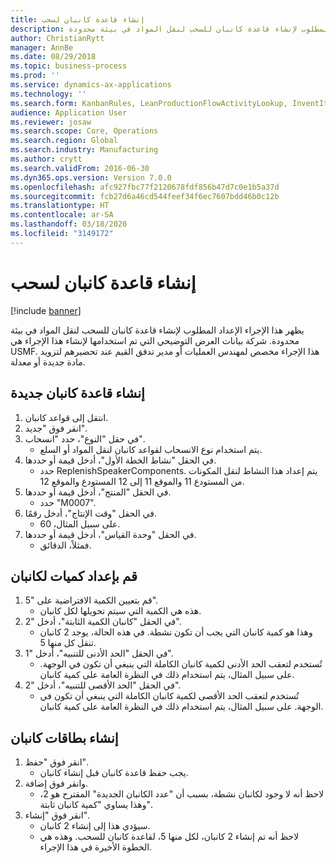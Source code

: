 ```yaml
---
title: إنشاء قاعدة كانبان لسحب
description: يظهر هذا الإجراء الإعداد المطلوب لإنشاء قاعدة كانبان للسحب لنقل المواد في بيئة محدودة.
author: ChristianRytt
manager: AnnBe
ms.date: 08/29/2018
ms.topic: business-process
ms.prod: ''
ms.service: dynamics-ax-applications
ms.technology: ''
ms.search.form: KanbanRules, LeanProductionFlowActivityLookup, InventItemIdLookupSimple, UnitOfMeasureLookup, KanbanCreate
audience: Application User
ms.reviewer: josaw
ms.search.scope: Core, Operations
ms.search.region: Global
ms.search.industry: Manufacturing
ms.author: crytt
ms.search.validFrom: 2016-06-30
ms.dyn365.ops.version: Version 7.0.0
ms.openlocfilehash: afc927fbc77f2120678fdf856b47d7c0e1b5a37d
ms.sourcegitcommit: fcb27d6a46cd544feef34f6ec7607bdd46b0c12b
ms.translationtype: HT
ms.contentlocale: ar-SA
ms.lasthandoff: 03/18/2020
ms.locfileid: "3149172"
---
```

# <a name="create-a-withdrawal-kanban-rule"></a>إنشاء قاعدة كانبان لسحب

[!include [banner](../../includes/banner.md)]

يظهر هذا الإجراء الإعداد المطلوب لإنشاء قاعدة كانبان للسحب لنقل المواد في بيئة محدودة. شركة بيانات العرض التوضيحي التي تم استخدامها لإنشاء هذا الإجراء هي USMF. هذا الإجراء مخصص لمهندس العمليات أو مدير تدفق القيم عند تحضيرهم لتزويد مادة جديدة أو معدلة.


## <a name="create-new-kanban-rule"></a>إنشاء قاعدة كانبان جديدة
1. انتقل إلى قواعد كانبان.
2. انقر فوق "جديد".
3. في حقل "النوع"، حدد "انسحاب".
    * يتم استخدام نوع الانسحاب لقواعد كانبان لنقل المواد أو السلع.  
4. في الحقل "نشاط الخطة الأول"، أدخل قيمة أو حددها.
    * حدد ReplenishSpeakerComponents.   يتم إعداد هذا النشاط لنقل المكونات من المستودع 11 والموقع 11 إلى 12 المستودع والموقع 12.  
5. في الحقل "المنتج"، أدخل قيمة أو حددها.
    * حدد "M0007".  
6. في الحقل "وقت الإنتاج‬"، أدخل رقمًا.
    * على سبيل المثال، 60.  
7. في الحقل "وحدة القياس"، أدخل قيمة أو حددها.
    * فمثلاً، الدقائق.  

## <a name="set-quantities-for-kanban"></a>قم بإعداد كميات لكانبان
1. قم بتعيين الكمية الافتراضية على "5".
    * هذه هي الكمية التي سيتم تحويلها لكل كانبان.  
2. في الحقل "كانبان الكمية الثابتة"، أدخل "2".
    * وهذا هو كمية كانبان التي يجب أن تكون نشطة. في هذه الحالة، يوجد 2 كانبان تنقل كل منها 5.  
3. في الحقل "الحد الأدنى للتنبيه"، أدخل "1".
    * تُستخدم لتعقب الحد الأدنى لكمية كانبان الكاملة التي ينبغي أن تكون في الوجهة. على سبيل المثال، يتم استخدام ذلك في النظرة العامة على كمية كانبان.  
4. في الحقل "الحد الأقصى للتنبيه"، أدخل "2".
    * تُستخدم لتعقب الحد الأقصى لكمية كانبان الكاملة التي ينبغي أن تكون في الوجهة. على سبيل المثال، يتم استخدام ذلك في النظرة العامة على كمية كانبان.  

## <a name="create-kanbans"></a>إنشاء بطاقات كانبان
1. انقر فوق "حفظ".
    * يجب حفظ قاعدة كانبان قبل إنشاء كانبان.  
2. وانقر فوق إضافة.
    * لاحظ أنه لا وجود لكانبان نشطة، بسبب أن "عدد الكانبان الجديدة" المقترح هو 2، وهذا يساوي "كمية كانبان ثابتة".  
3. انقر فوق "إنشاء".
    * سيؤدي هذا إلى إنشاء 2 كانبان.  
    * لاحظ أنه تم إنشاء 2 كانبان، لكل منها 5، لقاعدة كانبان للسحب.  وهذه هي الخطوة الأخيرة في هذا الإجراء.  

